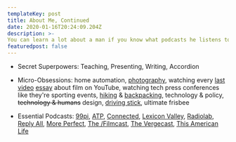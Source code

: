 ```yaml
---
templateKey: post
title: About Me, Continued
date: 2020-01-16T20:24:09.204Z
description: >-
You can learn a lot about a man if you know what podcasts he listens to.
featuredpost: false
---
```


- Secret Superpowers: Teaching, Presenting, Writing, Accordion

- Micro-Obsessions:
  home automation,
  [photography]("https://www.instagram.com/_dardarbinks_/"),
  watching every [last]("https://www.youtube.com/user/patrickhwillems") [video]("https://www.youtube.com/user/everyframeapainting") [essay]("https://www.youtube.com/user/Nerdwriter1") about film on YouTube,
  watching tech press conferences like they're sporting events,
  [hiking]("https://www.instagram.com/p/BW5-WMBF78o/?taken-by=dardarb1nks") &amp; [backpacking]("https://www.instagram.com/p/BXHBFhClR8H/?taken-by=dardarb1nks"),
  technology &amp; policy,
  ~~technology &amp; humans~~ design,
  [driving stick]("https://www.vw.com/models/golf-gti/"),
  ultimate frisbee

- Essential Podcasts:
  [99pi]("https://99percentinvisible.org"),
  [ATP]("http://atp.fm"),
  [Connected]("https://www.relay.fm/connected"),
  [Lexicon Valley]("http://www.slate.com/articles/podcasts/lexicon_valley.html"),
  [Radiolab]("http://radiolab.org"),
  [Reply All]("https://gimletmedia.com/shows/reply-all"),
  [More Perfect]("https://www.wnycstudios.org/shows/radiolabmoreperfect"),
  [The /Filmcast]("https://www.slashfilm.com/category/features/slashfilmcast/"),
  [The Vergecast]("https://www.theverge.com/the-vergecast"),
  [This American Life]("https://www.thisamericanlife.org")
